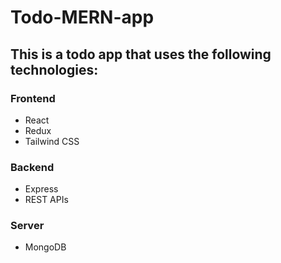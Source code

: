 # Todo-MERN-app
## This is a todo app that uses the following technologies:
### Frontend
- React
- Redux
- Tailwind CSS

### Backend
- Express
- REST APIs

### Server
- MongoDB

